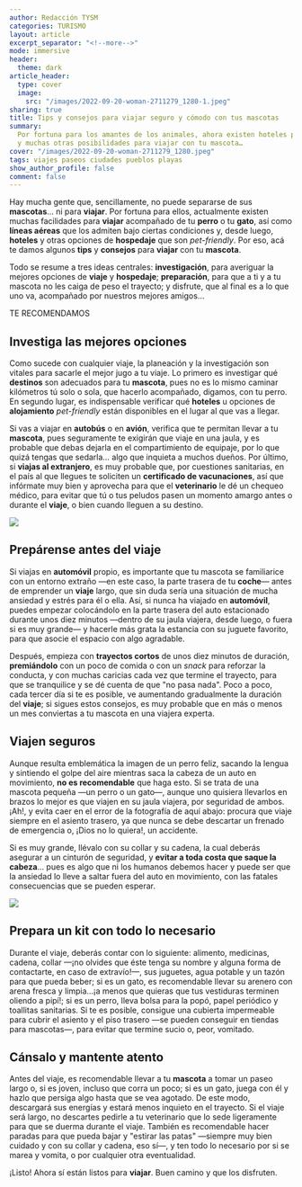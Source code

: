 ```yaml
---
author: Redacción TYSM
categories: TURISMO
layout: article
excerpt_separator: "<!--more-->"
mode: immersive
header:
  theme: dark
article_header:
  type: cover
  image:
    src: "/images/2022-09-20-woman-2711279_1280-1.jpeg"
sharing: true
title: Tips y consejos para viajar seguro y cómodo con tus mascotas
summary:
  Por fortuna para los amantes de los animales, ahora existen hoteles pet-friendly
  y muchas otras posibilidades para viajar con tu mascota…
cover: "/images/2022-09-20-woman-2711279_1280.jpeg"
tags: viajes paseos ciudades pueblos playas
show_author_profile: false
comment: false
---
```


Hay mucha gente que, sencillamente, no puede separarse de sus **mascotas**… ni para **viajar**. Por fortuna para ellos, actualmente existen muchas facilidades para **viajar** acompañado de tu **perro** o tu **gato**, así como **líneas aéreas** que los admiten bajo ciertas condiciones y, desde luego, **hoteles** y otras opciones de **hospedaje** que son _pet-friendly_. Por eso, acá te damos algunos **tips** y **consejos** para **viajar** con tu **mascota**.

Todo se resume a tres ideas centrales: **investigación**, para averiguar la mejores opciones de **viaje** y **hospedaje**; **preparación**, para que a ti y a tu mascota no les caiga de peso el trayecto; y disfrute, que al final es a lo que uno va, acompañado por nuestros mejores amigos…

TE RECOMENDAMOS

## Investiga las mejores opciones

Como sucede con cualquier viaje, la planeación y la investigación son vitales para sacarle el mejor jugo a tu viaje. Lo primero es investigar qué **destinos** son adecuados para tu **mascota**, pues no es lo mismo caminar kilómetros tú solo o sola, que hacerlo acompañado, digamos, con tu perro. En segundo lugar, es indispensable verificar qué **hoteles** u opciones de **alojamiento** _pet-friendly_ están disponibles en el lugar al que vas a llegar.

Si vas a viajar en **autobús** o en **avión**, verifica que te permitan llevar a tu **mascota**, pues seguramente te exigirán que viaje en una jaula, y es probable que debas dejarla en el compartimiento de equipaje, por lo que quizá tengas que sedarla… algo que inquieta a muchos dueños. Por último, si **viajas al extranjero**, es muy probable que, por cuestiones sanitarias, en el país al que llegues te soliciten un **certificado de vacunaciones**, así que infórmate muy bien y aprovecha para que el **veterinario** le dé un chequeo médico, para evitar que tú o tus peludos pasen un momento amargo antes o durante el **viaje**, o bien cuando lleguen a su destino.

![](https://upload.wikimedia.org/wikipedia/commons/thumb/6/62/Pet_health_certificates%2C_Essential_for_International_PCS_travel_160503-F-YM181-002.jpg/1024px-Pet_health_certificates%2C_Essential_for_International_PCS_travel_160503-F-YM181-002.jpg)

## Prepárense antes del viaje

Si viajas en **automóvil** propio, es importante que tu mascota se familiarice con un entorno extraño —en este caso, la parte trasera de tu **coche**— antes de emprender un **viaje** largo, que sin duda sería una situación de mucha ansiedad y estrés para él o ella. Así, si nunca ha viajado en **automóvil**, puedes empezar colocándolo en la parte trasera del auto estacionado durante unos diez minutos —dentro de su jaula viajera, desde luego, o fuera si es muy grande— y hacerle más grata la estancia con su juguete favorito, para que asocie el espacio con algo agradable.

Después, empieza con **trayectos cortos** de unos diez minutos de duración, **premiándolo** con un poco de comida o con un _snack_ para reforzar la conducta, y con muchas caricias cada vez que termine el trayecto, para que se tranquilice y se dé cuenta de que "no pasa nada". Poco a poco, cada tercer día si te es posible, ve aumentando gradualmente la duración del **viaje**; si sigues estos consejos, es muy probable que en más o menos un mes conviertas a tu mascota en una viajera experta.

## Viajen seguros

Aunque resulta emblemática la imagen de un perro feliz, sacando la lengua y sintiendo el golpe del aire mientras saca la cabeza de un auto en movimiento, **no es recomendable** que haga esto. Si se trata de una mascota pequeña —un perro o un gato—, aunque uno quisiera llevarlos en brazos lo mejor es que viajen en su jaula viajera, por seguridad de ambos. ¡Ah!, y evita caer en el error de la fotografía de aquí abajo: procura que viaje siempre en el asiento trasero, ya que nunca se debe descartar un frenado de emergencia o, ¡Dios no lo quiera!, un accidente.

Si es muy grande, llévalo con su collar y su cadena, la cual deberás asegurar a un cinturón de seguridad, y **evitar a toda costa que saque la cabeza**… pues es algo que ni los humanos debemos hacer y puede ser que la ansiedad lo lleve a saltar fuera del auto en movimiento, con las fatales consecuencias que se pueden esperar.

![](https://upload.wikimedia.org/wikipedia/commons/thumb/3/38/Labrador_retriever_and_Great_Pyriness_dog_happy_in_car_2019_%283%29.jpg/768px-Labrador_retriever_and_Great_Pyriness_dog_happy_in_car_2019_%283%29.jpg)

## Prepara un kit con todo lo necesario

Durante el viaje, deberás contar con lo siguiente: alimento, medicinas, cadena, collar —¡no olvides que éste tenga su nombre y alguna forma de contactarte, en caso de extravío!—, sus juguetes, agua potable y un tazón para que pueda beber; si es un gato, es recomendable llevar su arenero con arena fresca y limpia…¡a menos que quieras que tus vestiduras terminen oliendo a pipí!; si es un perro, lleva bolsa para la popó, papel periódico y toallitas sanitarias. Si te es posible, consigue una cubierta impermeable para cubrir el asiento y el piso trasero —se pueden conseguir en tiendas para mascotas—, para evitar que termine sucio o, peor, vomitado.

## Cánsalo y mantente atento

Antes del viaje, es recomendable llevar a tu **mascota** a tomar un paseo largo o, si es joven, incluso que corra un poco; si es un gato, juega con él y hazlo que persiga algo hasta que se vea agotado. De este modo, descargará sus energías y estará menos inquieto en el trayecto. Si el viaje será largo, no descartes pedirle a tu veterinario que lo sede ligeramente para que se duerma durante el viaje. También es recomendable hacer paradas para que pueda bajar y "estirar las patas" —siempre muy bien cuidado y con su collar y cadena, eso sí—, y ten todo lo necesario por si se marea y vomita, o por cualquier otra eventualidad.

¡Listo! Ahora sí están listos para **viajar**. Buen camino y que los disfruten.
